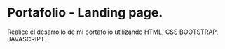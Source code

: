 # Portafolio - Landing page.

Realice el desarrollo de mi portafolio utilízando HTML, CSS BOOTSTRAP, JAVASCRIPT.



 